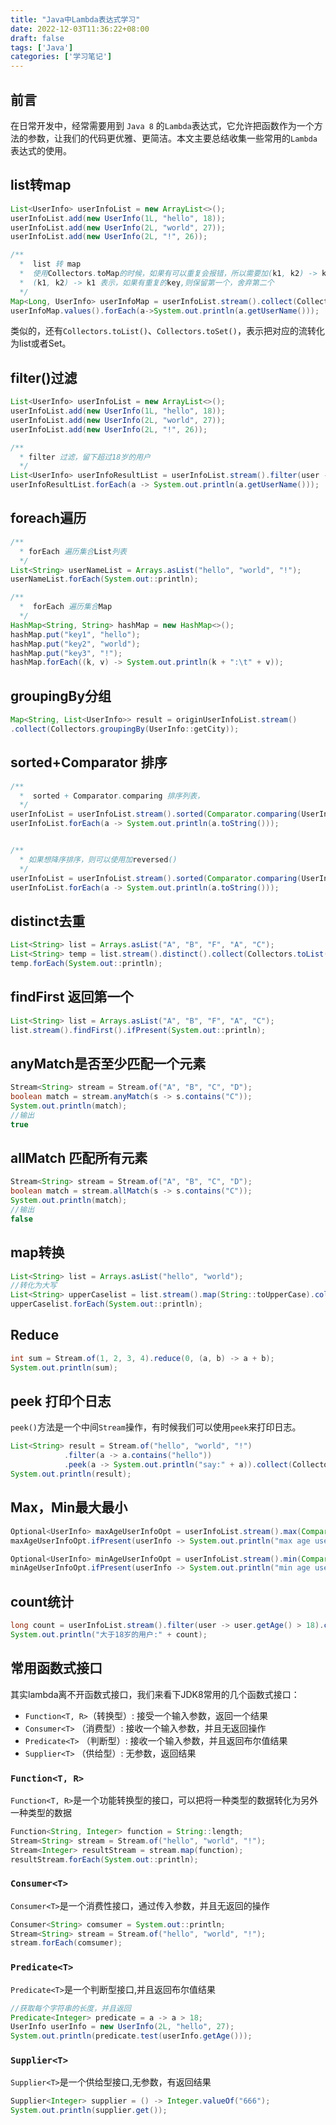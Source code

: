 ```yaml
---
title: "Java中Lambda表达式学习"
date: 2022-12-03T11:36:22+08:00
draft: false
tags: ['Java']
categories: ['学习笔记']
---
```


## 前言

在日常开发中，经常需要用到 `Java 8` 的`Lambda`表达式，它允许把函数作为一个方法的参数，让我们的代码更优雅、更简洁。本文主要总结收集一些常用的`Lambda`表达式的使用。

## list转map

```java
List<UserInfo> userInfoList = new ArrayList<>();
userInfoList.add(new UserInfo(1L, "hello", 18));
userInfoList.add(new UserInfo(2L, "world", 27));
userInfoList.add(new UserInfo(2L, "!", 26));

/**
  *  list 转 map
  *  使用Collectors.toMap的时候，如果有可以重复会报错，所以需要加(k1, k2) -> k1
  *  (k1, k2) -> k1 表示，如果有重复的key,则保留第一个，舍弃第二个
  */
Map<Long, UserInfo> userInfoMap = userInfoList.stream().collect(Collectors.toMap(UserInfo::getUserId, userInfo -> userInfo, (k1, k2) -> k1));
userInfoMap.values().forEach(a->System.out.println(a.getUserName()));
```

类似的，还有`Collectors.toList()`、`Collectors.toSet()`，表示把对应的流转化为list或者Set。

## filter()过滤

```java
List<UserInfo> userInfoList = new ArrayList<>();
userInfoList.add(new UserInfo(1L, "hello", 18));
userInfoList.add(new UserInfo(2L, "world", 27));
userInfoList.add(new UserInfo(2L, "!", 26));

/**
  * filter 过滤，留下超过18岁的用户
  */
List<UserInfo> userInfoResultList = userInfoList.stream().filter(user -> user.getAge() > 18).collect(Collectors.toList());
userInfoResultList.forEach(a -> System.out.println(a.getUserName()));
```

## foreach遍历

```java
/**
  * forEach 遍历集合List列表
  */
List<String> userNameList = Arrays.asList("hello", "world", "!");
userNameList.forEach(System.out::println);

/**
  *  forEach 遍历集合Map
  */
HashMap<String, String> hashMap = new HashMap<>();
hashMap.put("key1", "hello");
hashMap.put("key2", "world");
hashMap.put("key3", "!");
hashMap.forEach((k, v) -> System.out.println(k + ":\t" + v));
```

## groupingBy分组

```java
Map<String, List<UserInfo>> result = originUserInfoList.stream()
.collect(Collectors.groupingBy(UserInfo::getCity));
```

## sorted+Comparator 排序

```java
/**
  *  sorted + Comparator.comparing 排序列表，
  */
userInfoList = userInfoList.stream().sorted(Comparator.comparing(UserInfo::getAge)).collect(Collectors.toList());
userInfoList.forEach(a -> System.out.println(a.toString()));


/**
  * 如果想降序排序，则可以使用加reversed()
  */
userInfoList = userInfoList.stream().sorted(Comparator.comparing(UserInfo::getAge).reversed()).collect(Collectors.toList());
userInfoList.forEach(a -> System.out.println(a.toString()));
```

## distinct去重

```java
List<String> list = Arrays.asList("A", "B", "F", "A", "C");
List<String> temp = list.stream().distinct().collect(Collectors.toList());
temp.forEach(System.out::println);
```

## findFirst 返回第一个

```java
List<String> list = Arrays.asList("A", "B", "F", "A", "C");
list.stream().findFirst().ifPresent(System.out::println);
```

## anyMatch是否至少匹配一个元素

```java
Stream<String> stream = Stream.of("A", "B", "C", "D");
boolean match = stream.anyMatch(s -> s.contains("C"));
System.out.println(match);
//输出
true
```

## allMatch 匹配所有元素

```java
Stream<String> stream = Stream.of("A", "B", "C", "D");
boolean match = stream.allMatch(s -> s.contains("C"));
System.out.println(match);
//输出
false
```

## map转换

```java
List<String> list = Arrays.asList("hello", "world");
//转化为大写
List<String> upperCaselist = list.stream().map(String::toUpperCase).collect(Collectors.toList());
upperCaselist.forEach(System.out::println);
```

## Reduce

```java
int sum = Stream.of(1, 2, 3, 4).reduce(0, (a, b) -> a + b);
System.out.println(sum);
```

## peek 打印个日志

`peek()`方法是一个中间`Stream`操作，有时候我们可以使用`peek`来打印日志。

```java
List<String> result = Stream.of("hello", "world", "!")
            .filter(a -> a.contains("hello"))
            .peek(a -> System.out.println("say:" + a)).collect(Collectors.toList());
System.out.println(result);
```

## Max，Min最大最小

```java
Optional<UserInfo> maxAgeUserInfoOpt = userInfoList.stream().max(Comparator.comparing(UserInfo::getAge));
maxAgeUserInfoOpt.ifPresent(userInfo -> System.out.println("max age user:" + userInfo));

Optional<UserInfo> minAgeUserInfoOpt = userInfoList.stream().min(Comparator.comparing(UserInfo::getAge));
minAgeUserInfoOpt.ifPresent(userInfo -> System.out.println("min age user:" + userInfo));

```

## count统计

```java
long count = userInfoList.stream().filter(user -> user.getAge() > 18).count();
System.out.println("大于18岁的用户:" + count);
```

## 常用函数式接口

其实lambda离不开函数式接口，我们来看下JDK8常用的几个函数式接口：

- `Function<T, R>`（转换型）: 接受一个输入参数，返回一个结果
- `Consumer<T>` （消费型）: 接收一个输入参数，并且无返回操作
- `Predicate<T>` （判断型）: 接收一个输入参数，并且返回布尔值结果
- `Supplier<T>` （供给型）: 无参数，返回结果

### `Function<T, R>`

`Function<T, R>`是一个功能转换型的接口，可以把将一种类型的数据转化为另外一种类型的数据
```java
Function<String, Integer> function = String::length;
Stream<String> stream = Stream.of("hello", "world", "!");
Stream<Integer> resultStream = stream.map(function);
resultStream.forEach(System.out::println);
```

### `Consumer<T>`

`Consumer<T>`是一个消费性接口，通过传入参数，并且无返回的操作
```java
Consumer<String> comsumer = System.out::println;
Stream<String> stream = Stream.of("hello", "world", "!");
stream.forEach(comsumer);
```

### `Predicate<T>`

`Predicate<T>`是一个判断型接口,并且返回布尔值结果
```java
//获取每个字符串的长度，并且返回
Predicate<Integer> predicate = a -> a > 18;
UserInfo userInfo = new UserInfo(2L, "hello", 27);
System.out.println(predicate.test(userInfo.getAge()));
```

### `Supplier<T>`

`Supplier<T>`是一个供给型接口,无参数，有返回结果
```java
Supplier<Integer> supplier = () -> Integer.valueOf("666");
System.out.println(supplier.get());
```
